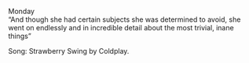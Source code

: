 Monday  
“​​​​And though she had certain subjects she was determined to avoid, she went on endlessly and in incredible detail about the most trivial, inane things”

Song: Strawberry Swing by Coldplay.